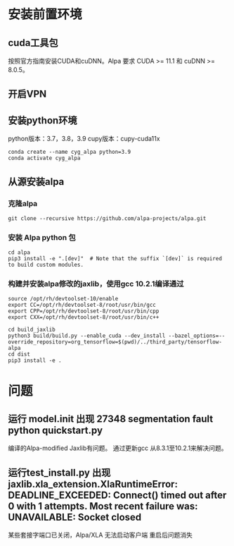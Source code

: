 # 安装前置环境
## cuda工具包
按照官方指南安装CUDA和cuDNN。Alpa 要求 CUDA >= 11.1 和 cuDNN >= 8.0.5。

## 开启VPN

## 安装python环境
python版本：3.7，3.8，3.9
cupy版本：cupy-cuda11x
``` shell
conda create --name cyg_alpa python=3.9
conda activate cyg_alpa
```

## 从源安装alpa
### 克隆alpa
`git clone --recursive https://github.com/alpa-projects/alpa.git`

### 安装 Alpa python 包
```shell
cd alpa
pip3 install -e ".[dev]"  # Note that the suffix `[dev]` is required to build custom modules.
```

### 构建并安装alpa修改的jaxlib，使用gcc 10.2.1编译通过
```shell
source /opt/rh/devtoolset-10/enable
export CC=/opt/rh/devtoolset-8/root/usr/bin/gcc
export CPP=/opt/rh/devtoolset-8/root/usr/bin/cpp
export CXX=/opt/rh/devtoolset-8/root/usr/bin/c++

cd build_jaxlib
python3 build/build.py --enable_cuda --dev_install --bazel_options=--override_repository=org_tensorflow=$(pwd)/../third_party/tensorflow-alpa
cd dist
pip3 install -e .
```

# 问题
## 运行 model.init 出现 27348 segmentation fault  python quickstart.py
编译的Alpa-modified Jaxlib有问题。
通过更新gcc 从8.3.1至10.2.1来解决问题。

## 运行test_install.py 出现jaxlib.xla_extension.XlaRuntimeError: DEADLINE_EXCEEDED: Connect() timed out after 0 with 1 attempts. Most recent failure was: UNAVAILABLE: Socket closed
某些套接字端口已关闭，Alpa/XLA 无法启动客户端
重启后问题消失
